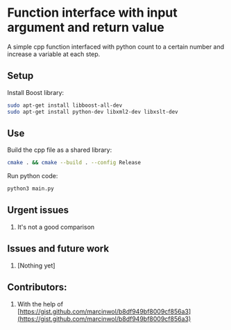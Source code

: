 # Function interface with input argument and return value

A simple cpp function interfaced with python count to a certain number and increase a variable at each step.

## Setup

Install Boost library:
```bash
sudo apt-get install libboost-all-dev
sudo apt-get install python-dev libxml2-dev libxslt-dev
```

## Use

Build the cpp file as a shared library:
```bash
cmake . && cmake --build . --config Release
```

Run python code:
```bash
python3 main.py
```

## Urgent issues
1. It's not a good comparison


## Issues and future work
1. [Nothing yet]


## Contributors:
1. With the help of [https://gist.github.com/marcinwol/b8df949bf8009cf856a3](https://gist.github.com/marcinwol/b8df949bf8009cf856a3)
